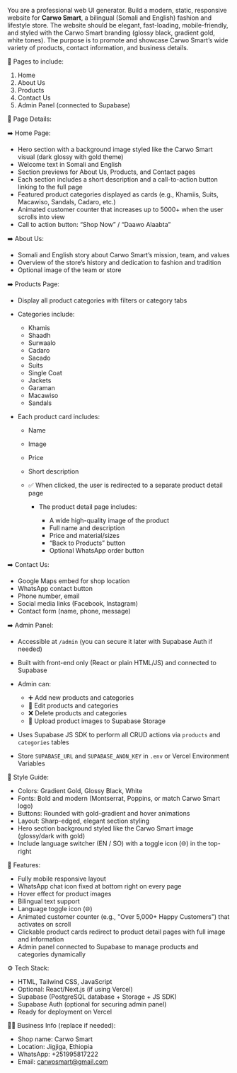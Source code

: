 You are a professional web UI generator. Build a modern, static, responsive website for **Carwo Smart**, a bilingual (Somali and English) fashion and lifestyle store. The website should be elegant, fast-loading, mobile-friendly, and styled with the Carwo Smart branding (glossy black, gradient gold, white tones). The purpose is to promote and showcase Carwo Smart’s wide variety of products, contact information, and business details.

📄 Pages to include:

1. Home
2. About Us
3. Products
4. Contact Us
5. Admin Panel (connected to Supabase)

🧩 Page Details:

➡️ Home Page:

* Hero section with a background image styled like the Carwo Smart visual (dark glossy with gold theme)
* Welcome text in Somali and English
* Section previews for About Us, Products, and Contact pages
* Each section includes a short description and a call-to-action button linking to the full page
* Featured product categories displayed as cards (e.g., Khamiis, Suits, Macawiso, Sandals, Cadaro, etc.)
* Animated customer counter that increases up to 5000+ when the user scrolls into view
* Call to action button: “Shop Now” / “Daawo Alaabta”

➡️ About Us:

* Somali and English story about Carwo Smart’s mission, team, and values
* Overview of the store’s history and dedication to fashion and tradition
* Optional image of the team or store

➡️ Products Page:

* Display all product categories with filters or category tabs
* Categories include:

  * Khamis
  * Shaadh
  * Surwaalo
  * Cadaro
  * Sacado
  * Suits
  * Single Coat
  * Jackets
  * Garaman
  * Macawiso
  * Sandals
* Each product card includes:

  * Name
  * Image
  * Price
  * Short description
  * ✅ When clicked, the user is redirected to a separate product detail page

    * The product detail page includes:

      * A wide high-quality image of the product
      * Full name and description
      * Price and material/sizes
      * “Back to Products” button
      * Optional WhatsApp order button

➡️ Contact Us:

* Google Maps embed for shop location
* WhatsApp contact button
* Phone number, email
* Social media links (Facebook, Instagram)
* Contact form (name, phone, message)

➡️ Admin Panel:

* Accessible at `/admin` (you can secure it later with Supabase Auth if needed)
* Built with front-end only (React or plain HTML/JS) and connected to Supabase
* Admin can:

  * ➕ Add new products and categories
  * 📝 Edit products and categories
  * ❌ Delete products and categories
  * 📂 Upload product images to Supabase Storage
* Uses Supabase JS SDK to perform all CRUD actions via `products` and `categories` tables
* Store `SUPABASE_URL` and `SUPABASE_ANON_KEY` in `.env` or Vercel Environment Variables

🎨 Style Guide:

* Colors: Gradient Gold, Glossy Black, White
* Fonts: Bold and modern (Montserrat, Poppins, or match Carwo Smart logo)
* Buttons: Rounded with gold-gradient and hover animations
* Layout: Sharp-edged, elegant section styling
* Hero section background styled like the Carwo Smart image (glossy/dark with gold)
* Include language switcher (EN / SO) with a toggle icon (🌐) in the top-right

📱 Features:

* Fully mobile responsive layout
* WhatsApp chat icon fixed at bottom right on every page
* Hover effect for product images
* Bilingual text support
* Language toggle icon (🌐)
* Animated customer counter (e.g., "Over 5,000+ Happy Customers") that activates on scroll
* Clickable product cards redirect to product detail pages with full image and information
* Admin panel connected to Supabase to manage products and categories dynamically

⚙️ Tech Stack:

* HTML, Tailwind CSS, JavaScript
* Optional: React/Next.js (if using Vercel)
* Supabase (PostgreSQL database + Storage + JS SDK)
* Supabase Auth (optional for securing admin panel)
* Ready for deployment on Vercel

👨‍💼 Business Info (replace if needed):

* Shop name: Carwo Smart
* Location: Jigjiga, Ethiopia
* WhatsApp: +251995817222
* Email: [carwosmart@gmail.com](mailto:carwosmart@gmail.com)
